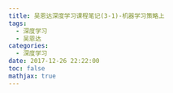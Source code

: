 ```yaml
---
title: 吴恩达深度学习课程笔记(3-1)-机器学习策略上
tags:
  - 深度学习
  - 吴恩达
categories:
  - 深度学习
date: 2017-12-26 22:22:00
toc: false
mathjax: true
---
```


